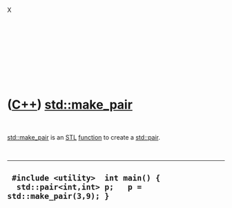 X

 

 

 

 

 

([C++](Cpp.md)) [std::make\_pair](CppMake_pair.md)
====================================================

 

[std::make\_pair](CppMake_pair.md) is an [STL](CppStl.md)
[function](CppFunction.md) to create a [std::pair](CppPair.md).

 

  ------------------------------------------------------------------------------------------
  ` #include <utility>  int main() {   std::pair<int,int> p;   p = std::make_pair(3,9); }`
  ------------------------------------------------------------------------------------------

 

 

 

 

 

 

